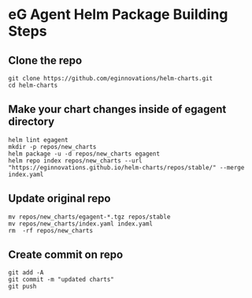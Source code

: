 # eG Agent Helm Package Building Steps
## Clone the repo

    git clone https://github.com/eginnovations/helm-charts.git
    cd helm-charts

## Make your chart changes inside of egagent directory  

    helm lint egagent
    mkdir -p repos/new_charts
    helm package -u -d repos/new_charts egagent
    helm repo index repos/new_charts --url "https://eginnovations.github.io/helm-charts/repos/stable/" --merge index.yaml 

## Update original repo

    mv repos/new_charts/egagent-*.tgz repos/stable
    mv repos/new_charts/index.yaml index.yaml
    rm  -rf repos/new_charts

## Create commit on repo

    git add -A
    git commit -m "updated charts"
    git push
